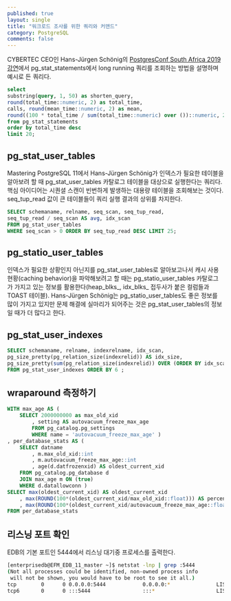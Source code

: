 ```yaml
---
published: true
layout: single
title: "워크로드 조사를 위한 쿼리와 커맨드"
category: PostgreSQL
comments: false
---
```


CYBERTEC CEO인 Hans-Jürgen Schönig의 [PostgresConf South Africa 2019 강연](https://www.youtube.com/watch?v=5M2FFbVeLSs)에서 pg_stat_statements에서 long running 쿼리를 조회하는 방법을 설명하며 예시로 든 쿼리다.   

```sql
select 
substring(query, 1, 50) as shorten_query, 
round(total_time::numeric, 2) as total_time, 
calls, round(mean_time::numeric, 2) as mean, 
round((100 * total_time / sum(total_time::numeric) over ())::numeric, 2) as percentage_overall 
from pg_stat_statements 
order by total_time desc 
limit 20; 

```

## pg_stat_user_tables
Mastering PostgreSQL 11에서 Hans-Jürgen Schönig가 인덱스가 필요한 테이블을 알아보려 할 때 pg_stat_user_tables 카탈로그 테이블을 대상으로 실행한다는 쿼리다. 핵심 아이디어는 시퀀셜 스캔이 빈번하게 발생하는 대용량 테이블을 조회해보는 것이다. seq_tup_read 값이 큰 테이블들이 쿼리 실행 결과의 상위를 차지한다.  

```sql 
SELECT schemaname, relname, seq_scan, seq_tup_read, 
seq_tup_read / seq_scan AS avg, idx_scan 
FROM pg_stat_user_tables 
WHERE seq_scan > 0 ORDER BY seq_tup_read DESC LIMIT 25;

```

## pg_statio_user_tables
인덱스가 필요한 상황인지 아닌지를 pg_stat_user_tables로 알아보고나서 캐시 사용 현황(caching behavior)을 파악해보려고 할 때는 pg_statio_user_tables 카탈로그가 가지고 있는 정보를 활용한다(heap_blks_, idx_blks_ 접두사가 붙은 컬럼들과 TOAST 테이블). Hans-Jürgen Schönig는 pg_statio_user_tables도 좋은 정보를 많이 가지고 있지만 문제 해결에 실마리가 되어주는 것은 pg_stat_user_tables의 정보일 때가 더 많다고 한다. 


## pg_stat_user_indexes
```sql
SELECT schemaname, relname, indexrelname, idx_scan, 
pg_size_pretty(pg_relation_size(indexrelid)) AS idx_size, 
pg_size_pretty(sum(pg_relation_size(indexrelid)) OVER (ORDER BY idx_scan, indexrelid)) AS total 
FROM pg_stat_user_indexes ORDER BY 6 ;
```

## wraparound 측정하기  
```sql
WITH max_age AS ( 
    SELECT 2000000000 as max_old_xid
        , setting AS autovacuum_freeze_max_age 
        FROM pg_catalog.pg_settings 
        WHERE name = 'autovacuum_freeze_max_age' )
, per_database_stats AS ( 
    SELECT datname
        , m.max_old_xid::int
        , m.autovacuum_freeze_max_age::int
        , age(d.datfrozenxid) AS oldest_current_xid 
    FROM pg_catalog.pg_database d 
    JOIN max_age m ON (true) 
    WHERE d.datallowconn ) 
SELECT max(oldest_current_xid) AS oldest_current_xid
    , max(ROUND(100*(oldest_current_xid/max_old_xid::float))) AS percent_towards_wraparound
    , max(ROUND(100*(oldest_current_xid/autovacuum_freeze_max_age::float))) AS percent_towards_emergency_autovac 
FROM per_database_stats
```

## 리스닝 포트 확인 
EDB의 기본 포트인 5444에서 리스닝 대기중 프로세스를 출력한다. 
```bash 
[enterprisedb@EFM_EDB_11_master ~]$ netstat -lnp | grep :5444
(Not all processes could be identified, non-owned process info
 will not be shown, you would have to be root to see it all.)
tcp        0      0 0.0.0.0:5444            0.0.0.0:*               LISTEN      5682/edb-postgres
tcp6       0      0 :::5444                 :::*                    LISTEN      5682/edb-postgres

```

